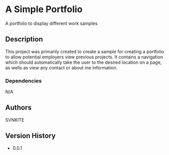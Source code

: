 # A Simple Portfolio 

A portfolio to display different work samples

## Description

This project was primarily created to create a sample for creating a portfolio to allow potential employers view previous projects. It contains a navigation which should automatically take the user to the desired location on a page, as wells as view any contact or about me information.

### Dependencies

N/A

## Authors

SVNKITE

## Version History
* 0.0.1 